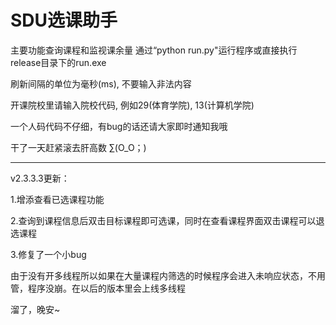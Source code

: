 # SDU选课助手
主要功能查询课程和监视课余量
通过“python run.py"运行程序或直接执行release目录下的run.exe

刷新间隔的单位为毫秒(ms), 不要输入非法内容

开课院校里请输入院校代码, 例如29(体育学院), 13(计算机学院)

一个人码代码不仔细，有bug的话还请大家即时通知我哦

干了一天赶紧滚去肝高数
∑(O_O；)

--------------------------------------------------------------

v2.3.3.3更新：

  1.增添查看已选课程功能

  2.查询到课程信息后双击目标课程即可选课，同时在查看课程界面双击课程可以退选课程

  3.修复了一个小bug

由于没有开多线程所以如果在大量课程内筛选的时候程序会进入未响应状态，不用管，程序没崩。在以后的版本里会上线多线程

溜了，晚安~
